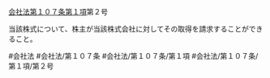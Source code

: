 [会社法第１０７条第１項](会社法＿＿＿＿第１０７条第１項)第２号

当該株式について、株主が当該株式会社に対してその取得を請求することができること。


#会社法
#会社法/第１０７条
#会社法/第１０７条/第１項
#会社法/第１０７条/第１項/第２号
